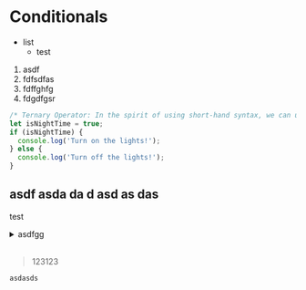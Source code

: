 # Conditionals

- list
  - test

1. asdf
1. fdfsdfas
1. fdffghfg
1. fdgdfgsr

```javascript
/* Ternary Operator: In the spirit of using short-hand syntax, we can use a ternary operator to simplify an if...else statement. */
let isNightTime = true;
if (isNightTime) {
  console.log('Turn on the lights!');
} else {
  console.log('Turn off the lights!');
}
```


## asdf asda da d asd as das

test

<details>
<summary> asdfgg </summary>

```javascript
kana
```

</details>

<br>

> 123123

`asdasds`
